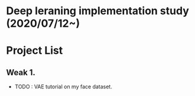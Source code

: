 # Deep leraning implementation study (2020/07/12~)

# Project List

## Weak 1.
- TODO : VAE tutorial on my face dataset.
